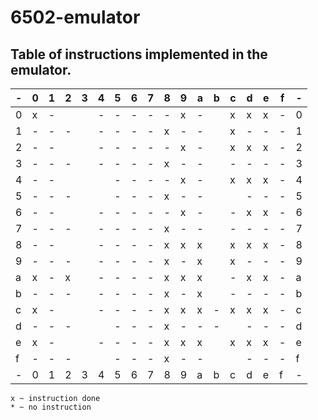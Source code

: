 # 6502-emulator
## Table of instructions implemented in the emulator.

| - | 0 | 1 | 2 | 3 | 4 | 5 | 6 | 7 | 8 | 9 | a | b | c | d | e | f | - |
|---|---|---|---|---|---|---|---|---|---|---|---|---|---|---|---|---|---|
| 0 | x | - |   |   | - | - | - | - | - | x | - |   | x | x | x | - | 0 |
| 1 | - | - | - |   | - | - | - | - | x | - | - |   | x | - | - | - | 1 |
| 2 | - | - |   |   | - | - | - | - | - | x | - |   | x | x | x | - | 2 |
| 3 | - | - | - |   | - | - | - | - | x | - | - |   | - | - | - | - | 3 |
| 4 | - | - |   |   |   | - | - | - | - | x | - |   | x | x | x | - | 4 |
| 5 | - | - | - |   |   | - | - | - | x | - | - |   |   | - | - | - | 5 |
| 6 | - | - |   |   | - | - | - | - | - | x | - |   | - | x | x | - | 6 |
| 7 | - | - | - |   | - | - | - | - | x | - | - |   | - | - | - | - | 7 |
| 8 | - | - |   |   | - | - | - | - | x | x | x |   | x | x | x | - | 8 |
| 9 | - | - | - |   | - | - | - | - | x | - | x |   | x | - | - | - | 9 |
| a | x | - | x |   | - | - | - | - | x | x | x |   | - | x | x | - | a |
| b | - | - | - |   | - | - | - | - | x | - | x |   | - | - | - | - | b |
| c | x | - |   |   | - | - | - | - | x | x | x | - | x | x | x | - | c |
| d | - | - | - |   |   | - | - | - | x | - | - | - |   | - | - | - | d |
| e | x | - |   |   | - | - | - | - | x | x | x |   | x | x | x | - | e |
| f | - | - | - |   |   | - | - | - | x | - | - |   |   | - | - | - | f |
| - | 0 | 1 | 2 | 3 | 4 | 5 | 6 | 7 | 8 | 9 | a | b | c | d | e | f | - |

`x ~ instruction done`  
`* ~ no instruction`





















